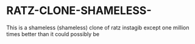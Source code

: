 # RATZ-CLONE-SHAMELESS-
This is a shameless (shameless) clone of ratz instagib except one million times better than it could possibly be
